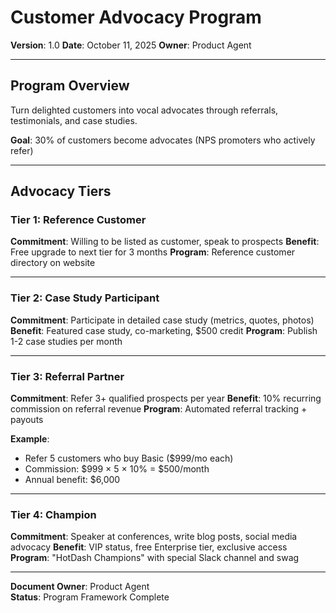 # Customer Advocacy Program

**Version**: 1.0
**Date**: October 11, 2025
**Owner**: Product Agent

---

## Program Overview

Turn delighted customers into vocal advocates through referrals, testimonials, and case studies.

**Goal**: 30% of customers become advocates (NPS promoters who actively refer)

---

## Advocacy Tiers

### Tier 1: Reference Customer

**Commitment**: Willing to be listed as customer, speak to prospects
**Benefit**: Free upgrade to next tier for 3 months
**Program**: Reference customer directory on website

---

### Tier 2: Case Study Participant

**Commitment**: Participate in detailed case study (metrics, quotes, photos)
**Benefit**: Featured case study, co-marketing, $500 credit
**Program**: Publish 1-2 case studies per month

---

### Tier 3: Referral Partner

**Commitment**: Refer 3+ qualified prospects per year
**Benefit**: 10% recurring commission on referral revenue
**Program**: Automated referral tracking + payouts

**Example**:

- Refer 5 customers who buy Basic ($999/mo each)
- Commission: $999 × 5 × 10% = $500/month
- Annual benefit: $6,000

---

### Tier 4: Champion

**Commitment**: Speaker at conferences, write blog posts, social media advocacy
**Benefit**: VIP status, free Enterprise tier, exclusive access
**Program**: "HotDash Champions" with special Slack channel and swag

---

**Document Owner**: Product Agent  
**Status**: Program Framework Complete
